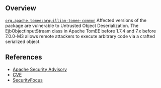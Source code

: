 ## Overview
[`org.apache.tomee:arquillian-tomee-common`](http://search.maven.org/#search%7Cga%7C1%7Ca%3A%22arquillian-tomee-common%22)
Affected versions of the package are vulnerable to Untrusted Object Deserialization. The EjbObjectInputStream class in Apache TomEE before 1.7.4 and 7.x before 7.0.0-M3 allows remote attackers to execute arbitrary code via a crafted serialized object.

## References
- [Apache Security Advisory](http://tomee.apache.org/security/tomee.html)
- [CVE](https://cve.mitre.org/cgi-bin/cvename.cgi?name=CVE-2016-0779)
- [SecurityFocus](http://www.securityfocus.com/bid/84422)
